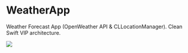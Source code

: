 # WeatherApp
Weather Forecast App (OpenWeather API &amp; CLLocationManager). Clean Swift VIP architecture.

<img src="https://raw.githubusercontent.com/NikitaLomovtsev/WeatherApp/main/newsapppromo.png?raw=true" />
